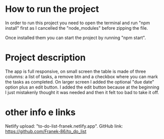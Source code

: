 # How to run the project

In order to run this project you need to open the terminal and run "npm install" first as I cancelled the "node_modules" before zipping the file.

Once installed them you can start the project by running "npm start".

# Project description

The app is full responsive, on small screen the table is made of three columns: a list of tasks, a remove btn and a checkbox where you can mark the tasks as completed.
On larger screen I added the optional "due date" option plus an edit button. I added the edit button because at the beginning I just mistakenly thought it was needed and then it felt too bad to take it off.

# other info e links

Netlify upload: "to-do-list-franek.netlify.app".
GitHub link: https://github.com/Franek-86/to_do_list
